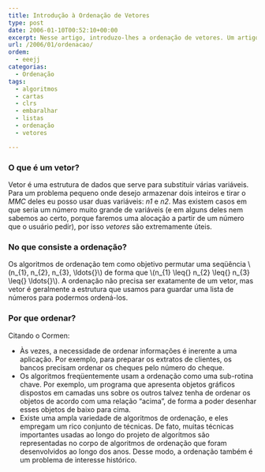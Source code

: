 ```yaml
---
title: Introdução à Ordenação de Vetores
type: post
date: 2006-01-10T00:52:10+00:00
excerpt: Nesse artigo, introduzo-lhes a ordenação de vetores. Um artigo light, apenas apresentando o conceito de vetor, de ordenação e pra que ela serve.
url: /2006/01/ordenacao/
ordem:
  - eeejj
categorias:
  - Ordenação
tags:
  - algoritmos
  - cartas
  - clrs
  - embaralhar
  - listas
  - ordenação
  - vetores

---
```

### O que é um vetor?

Vetor é uma estrutura de dados que serve para substituir várias variáveis. Para um problema pequeno onde desejo armazenar dois inteiros e tirar o _MMC_ deles eu posso usar duas variáveis: _n1_ e _n2_. Mas existem casos em que seria um número muito grande de variáveis (e em alguns deles nem sabemos ao certo, porque faremos uma alocação a partir de um número que o usuário pedir), por isso _vetores_ são extremamente úteis.

### No que consiste a ordenação?

Os algoritmos de ordenação tem como objetivo permutar uma seqüência \\(n\_{1}, n\_{2}, n\_{3}, \ldots{}\\) de forma que \\(n\_{1} \leq{} n\_{2} \leq{} n\_{3} \leq{} \ldots{}\\). A ordenação não precisa ser exatamente de um vetor, mas vetor é geralmente a estrutura que usamos para guardar uma lista de números para podermos ordená-los.

### Por que ordenar?

Citando o Cormen:

  * Às vezes, a necessidade de ordenar informações é inerente a uma aplicação. Por exemplo, para preparar os extratos de clientes, os bancos precisam ordenar os cheques pelo número do cheque.
  * Os algoritmos freqüentemente usam a ordenação como uma sub-rotina chave. Por exemplo, um programa que apresenta objetos gráficos dispostos em camadas uns sobre os outros talvez tenha de ordenar os objetos de acordo com uma relação “acima”, de forma a poder desenhar esses objetos de baixo para cima.
  * Existe uma ampla variedade de algoritmos de ordenação, e eles empregam um rico conjunto de técnicas. De fato, muitas técnicas importantes usadas ao longo do projeto de algoritmos são representadas no corpo de algoritmos de ordenação que foram desenvolvidos ao longo dos anos. Desse modo, a ordenação também é um problema de interesse histórico.

